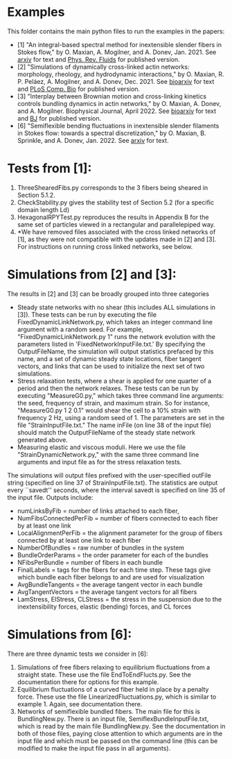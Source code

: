 # Examples 
This folder contains the main python files to run the examples
in the papers: 
* [1] "An integral-based spectral method for inextensible slender fibers in
Stokes flow," by O. Maxian, A. Mogilner, and A. Donev, Jan. 2021.
See [arxiv](https://arxiv.org/abs/2007.11728) for text and 
[Phys. Rev. Fluids](https://journals.aps.org/prfluids/abstract/10.1103/PhysRevFluids.6.014102) for published
version.
* [2] "Simulations of dynamically cross-linked actin networks: morphology, rheology, and hydrodynamic interactions," 
by O. Maxian, R. P. Peláez, A. Mogilner, and A. Donev, Dec. 2021. 
See [bioarxiv](https://www.biorxiv.org/content/10.1101/2021.07.07.451453v3) for text and 
[PLoS Comp. Bio](https://journals.plos.org/ploscompbiol/article?id=10.1371/journal.pcbi.1009240)
for published version.
* [3] "Interplay between Brownian motion and cross-linking kinetics controls bundling dynamics in actin networks," 
by O. Maxian, A. Donev, and A. Mogilner. Biophysical Journal, April 2022. 
See [bioarxiv](https://www.biorxiv.org/content/10.1101/2021.09.17.460819v2) for text and [BJ](https://www.cell.com/biophysj/fulltext/S0006-3495(22)00154-0) for 
published version.
* [6] "Semiflexible bending fluctuations in inextensible slender filaments in Stokes flow: towards a spectral discretization," by O. Maxian, B. Sprinkle, and A. Donev, Jan. 2022. See [arxiv](link) for text. 


# Tests from [1]:
1) ThreeShearedFibs.py corresponds to the 3 fibers being sheared in Section 5.1.2.
2) CheckStability.py gives the stability test of Section 5.2 (for a specific domain length Ld)
3) HexagonalRPYTest.py reproduces the results in Appendix B for the same set of particles viewed in
a rectangular and parallelepiped way. 
4) *We have removed files associated with the cross linked networks of [1], as they were not compatible with the updates made
in [2] and [3]. For instructions on running cross linked networks, see below.

# Simulations from [2] and [3]:
The results in [2] and [3] can be broadly grouped into three categories
* Steady state networks with no shear (this includes ALL simulations in [3]). These tests can be run by executing the file FixedDynamicLinkNetwork.py, which takes an integer command line argument with a random seed. For example, "FixedDynamicLinkNetwork.py 1" runs the network evolution with the parameters listed in 'FixedNetworkInputFile.txt.' By specifying the OutputFileName, the simulation will output statistics prefaced by this name, and a set of dynamic steady state locations, fiber tangent vectors, and links that can be used to initialize the next set of two simulations.
* Stress relaxation tests, where a shear is applied for one quarter of a period and then the network relaxes. These tests can be run by executing  "MeasureG0.py," which takes three command line arguments: the seed, frequency of strain, and maximum strain. So for instance, "MeasureG0.py 1 2 0.1" would shear the cell to a 10\% strain with frequency 2 Hz, using a random seed of 1. The parameters are set in the file "StrainInputFile.txt." The name inFile (on line 38 of the input file) should match the OutputFileName of the steady state network generated above. 
* Measuring elastic and viscous moduli. Here we use the file "StrainDynamicNetwork.py," with the same three command line arguments and input file as for the stress relaxation tests. 

The simulations will output files prefixed with the user-specified outFile string (specified on line 37 of StrainInputFile.txt). The statistics are output every ``savedt'' seconds, where the interval savedt is specified on line 35 of the input file. Outputs include: 
* numLinksByFib = number of links attached to each fiber, 
* NumFibsConnectedPerFib = number of fibers connected to each fiber by at least one link
* LocalAlignmentPerFib = the alignment parameter for the group of fibers connected by at least one link to each fiber
* NumberOfBundles = raw number of bundles in the system
* BundleOrderParams = the order parameter for each of the bundles
* NFibsPerBundle = number of fibers in each bundle
* FinalLabels = tags for the fibers for each time step. These tags give which bundle each fiber belongs to and are used for visualization
* AvgBundleTangents = the average tangent vector in each bundle 
* AvgTangentVectors = the average tangent vectors for all fibers
* LamStress, ElStress, CLStress = the stress in the suspension due to the inextensibility forces, elastic (bending) forces, and CL forces

# Simulations from [6]:
There are three dynamic tests we consider in [6]: 
1) Simulations of free fibers relaxing to equilibrium fluctuations from a straight state. These use the file EndToEndFlucts.py. See the documentation there for options for this example. 
2) Equilibrium fluctuations of a curved fiber held in place by a penalty force. These use the file LinearizedFluctuations.py, which is similar to example 1. Again, see documentation there. 
3) Networks of semiflexible bundled fibers. The main file for this is BundlingNew.py. There is an input file, SemiflexBundleInputFile.txt, which is read by the main file BundlingNew.py. See the documentation in both of those files, paying close attention to which arguments are in the input file and which must be passed on the command line (this can be modified to make the input file pass in all arguments). 

